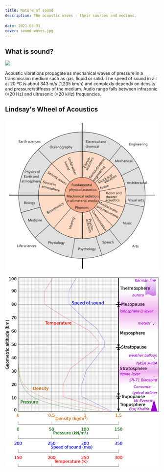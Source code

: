 ```yaml
---
title: Nature of sound
description: The acoustic waves - their sources and mediums.

date: 2021-08-31
cover: sound-waves.jpg
---
```



<script setup>
import { defineClientComponent } from 'vitepress'

const SoundVibrations = defineClientComponent(() => {
  return import('./SoundVibrations.vue')
})
</script>


## What is sound?

![](./Spherical_pressure_waves.gif)

Acoustic vibrations propagate as mechanical waves of pressure in a transmission medium such as gas, liquid or solid. The speed of sound in air at 20 ºC is about 343 m/s (1,235 km/h) and complexly depends on density and pressure/stiffness of the medium. Audio range falls between infrasonic (&lt;20 Hz) and ultrasonic (>20 kHz) frequencies.

<SoundVibrations class="my-16" id="sound-vibrations" />

## Lindsay's Wheel of Acoustics

![](./Lindsays_Wheel_of_Acoustics.svg)

![](./atmosphere-speed-of-sound.png)
